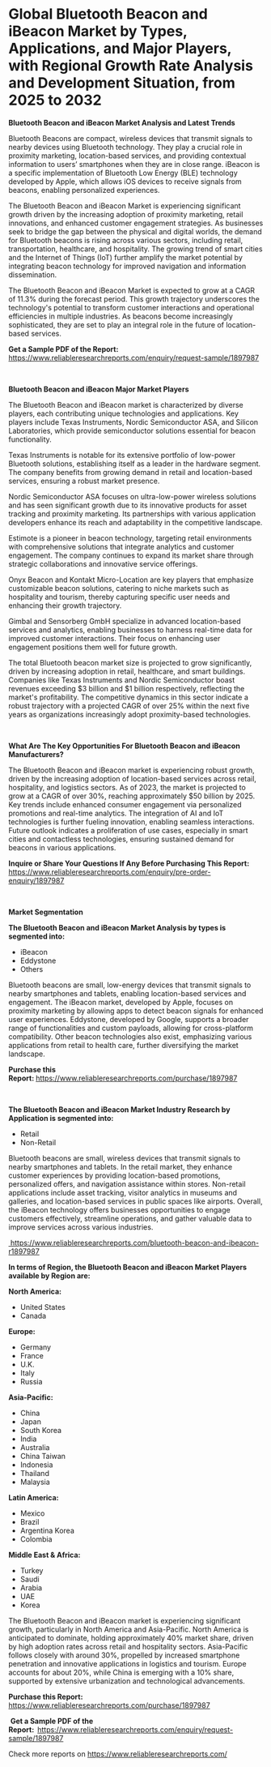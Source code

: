 <p><h1>Global Bluetooth Beacon and iBeacon Market by Types, Applications, and Major Players, with Regional Growth Rate Analysis and Development Situation, from 2025 to 2032</h1></p><p><strong>Bluetooth Beacon and iBeacon Market Analysis and Latest Trends</strong></p>
<p><p>Bluetooth Beacons are compact, wireless devices that transmit signals to nearby devices using Bluetooth technology. They play a crucial role in proximity marketing, location-based services, and providing contextual information to users’ smartphones when they are in close range. iBeacon is a specific implementation of Bluetooth Low Energy (BLE) technology developed by Apple, which allows iOS devices to receive signals from beacons, enabling personalized experiences.</p><p>The Bluetooth Beacon and iBeacon Market is experiencing significant growth driven by the increasing adoption of proximity marketing, retail innovations, and enhanced customer engagement strategies. As businesses seek to bridge the gap between the physical and digital worlds, the demand for Bluetooth beacons is rising across various sectors, including retail, transportation, healthcare, and hospitality. The growing trend of smart cities and the Internet of Things (IoT) further amplify the market potential by integrating beacon technology for improved navigation and information dissemination.</p><p>The Bluetooth Beacon and iBeacon Market is expected to grow at a CAGR of 11.3% during the forecast period. This growth trajectory underscores the technology's potential to transform customer interactions and operational efficiencies in multiple industries. As beacons become increasingly sophisticated, they are set to play an integral role in the future of location-based services.</p></p>
<p><strong>Get a Sample PDF of the Report:&nbsp;</strong> <a href="https://www.reliableresearchreports.com/enquiry/request-sample/1897987?utm_campaign=2244&utm_medium=2&utm_source=Github&utm_content=ia&utm_term=09032025&utm_id=bluetooth-beacon-and-ibeacon">https://www.reliableresearchreports.com/enquiry/request-sample/1897987</a></p>
<p>&nbsp;</p>
<p><strong>Bluetooth Beacon and iBeacon Major Market Players</strong></p>
<p><p>The Bluetooth Beacon and iBeacon market is characterized by diverse players, each contributing unique technologies and applications. Key players include Texas Instruments, Nordic Semiconductor ASA, and Silicon Laboratories, which provide semiconductor solutions essential for beacon functionality.</p><p>Texas Instruments is notable for its extensive portfolio of low-power Bluetooth solutions, establishing itself as a leader in the hardware segment. The company benefits from growing demand in retail and location-based services, ensuring a robust market presence. </p><p>Nordic Semiconductor ASA focuses on ultra-low-power wireless solutions and has seen significant growth due to its innovative products for asset tracking and proximity marketing. Its partnerships with various application developers enhance its reach and adaptability in the competitive landscape.</p><p>Estimote is a pioneer in beacon technology, targeting retail environments with comprehensive solutions that integrate analytics and customer engagement. The company continues to expand its market share through strategic collaborations and innovative service offerings.</p><p>Onyx Beacon and Kontakt Micro-Location are key players that emphasize customizable beacon solutions, catering to niche markets such as hospitality and tourism, thereby capturing specific user needs and enhancing their growth trajectory.</p><p>Gimbal and Sensorberg GmbH specialize in advanced location-based services and analytics, enabling businesses to harness real-time data for improved customer interactions. Their focus on enhancing user engagement positions them well for future growth.</p><p>The total Bluetooth beacon market size is projected to grow significantly, driven by increasing adoption in retail, healthcare, and smart buildings. Companies like Texas Instruments and Nordic Semiconductor boast revenues exceeding $3 billion and $1 billion respectively, reflecting the market's profitability. The competitive dynamics in this sector indicate a robust trajectory with a projected CAGR of over 25% within the next five years as organizations increasingly adopt proximity-based technologies.</p></p>
<p>&nbsp;</p>
<p><strong>What Are The Key Opportunities For Bluetooth Beacon and iBeacon Manufacturers?</strong></p>
<p><p>The Bluetooth Beacon and iBeacon market is experiencing robust growth, driven by the increasing adoption of location-based services across retail, hospitality, and logistics sectors. As of 2023, the market is projected to grow at a CAGR of over 30%, reaching approximately $50 billion by 2025. Key trends include enhanced consumer engagement via personalized promotions and real-time analytics. The integration of AI and IoT technologies is further fueling innovation, enabling seamless interactions. Future outlook indicates a proliferation of use cases, especially in smart cities and contactless technologies, ensuring sustained demand for beacons in various applications.</p></p>
<p><strong>Inquire or Share Your Questions If Any Before Purchasing This Report:</strong> <a href="https://www.reliableresearchreports.com/enquiry/pre-order-enquiry/1897987?utm_campaign=2244&utm_medium=2&utm_source=Github&utm_content=ia&utm_term=09032025&utm_id=bluetooth-beacon-and-ibeacon">https://www.reliableresearchreports.com/enquiry/pre-order-enquiry/1897987</a></p>
<p>&nbsp;</p>
<p><strong>Market Segmentation</strong></p>
<p><strong>The Bluetooth Beacon and iBeacon Market Analysis by types is segmented into:</strong></p>
<p><ul><li>iBeacon</li><li>Eddystone</li><li>Others</li></ul></p>
<p><p>Bluetooth beacons are small, low-energy devices that transmit signals to nearby smartphones and tablets, enabling location-based services and engagement. The iBeacon market, developed by Apple, focuses on proximity marketing by allowing apps to detect beacon signals for enhanced user experiences. Eddystone, developed by Google, supports a broader range of functionalities and custom payloads, allowing for cross-platform compatibility. Other beacon technologies also exist, emphasizing various applications from retail to health care, further diversifying the market landscape.</p></p>
<p><strong>Purchase this Report:&nbsp;</strong><a href="https://www.reliableresearchreports.com/purchase/1897987?utm_campaign=2244&utm_medium=2&utm_source=Github&utm_content=ia&utm_term=09032025&utm_id=bluetooth-beacon-and-ibeacon">https://www.reliableresearchreports.com/purchase/1897987</a></p>
<p>&nbsp;</p>
<p><strong>The Bluetooth Beacon and iBeacon Market Industry Research by Application is segmented into:</strong></p>
<p><ul><li>Retail</li><li>Non-Retail</li></ul></p>
<p><p>Bluetooth beacons are small, wireless devices that transmit signals to nearby smartphones and tablets. In the retail market, they enhance customer experiences by providing location-based promotions, personalized offers, and navigation assistance within stores. Non-retail applications include asset tracking, visitor analytics in museums and galleries, and location-based services in public spaces like airports. Overall, the iBeacon technology offers businesses opportunities to engage customers effectively, streamline operations, and gather valuable data to improve services across various industries.</p></p>
<p><a href="https://www.reliableresearchreports.com/bluetooth-beacon-and-ibeacon-r1897987?utm_campaign=2244&utm_medium=2&utm_source=Github&utm_content=ia&utm_term=09032025&utm_id=bluetooth-beacon-and-ibeacon">&nbsp;https://www.reliableresearchreports.com/bluetooth-beacon-and-ibeacon-r1897987</a></p>
<p><strong>In terms of Region, the Bluetooth Beacon and iBeacon Market Players available by Region are:</strong></p>
<p>
    <p> <strong> North America: </strong>
        <ul>
            <li>United States</li>
            <li>Canada</li>
        </ul>
        </p> 
    <p> <strong> Europe: </strong>
        <ul>
            <li>Germany</li>
            <li>France</li>
            <li>U.K.</li>
            <li>Italy</li>
            <li>Russia</li>
        </ul>
        </p> 
    <p> <strong> Asia-Pacific: </strong>
        <ul>
            <li>China</li>
            <li>Japan</li>
            <li>South Korea</li>
            <li>India</li>
            <li>Australia</li>
            <li>China Taiwan</li>
            <li>Indonesia</li>
            <li>Thailand</li>
            <li>Malaysia</li>
        </ul>
        </p> 
    <p> <strong> Latin America: </strong>
        <ul>
            <li>Mexico</li>
            <li>Brazil</li>
            <li>Argentina Korea</li>
            <li>Colombia</li>
        </ul>
        </p> 
    <p> <strong> Middle East & Africa: </strong>
        <ul>
            <li>Turkey</li>
            <li>Saudi</li>
            <li>Arabia</li>
            <li>UAE</li>
            <li>Korea</li>
        </ul>
    </p>
    </p>
<p><p>The Bluetooth Beacon and iBeacon market is experiencing significant growth, particularly in North America and Asia-Pacific. North America is anticipated to dominate, holding approximately 40% market share, driven by high adoption rates across retail and hospitality sectors. Asia-Pacific follows closely with around 30%, propelled by increased smartphone penetration and innovative applications in logistics and tourism. Europe accounts for about 20%, while China is emerging with a 10% share, supported by extensive urbanization and technological advancements.</p></p>
<p><strong>Purchase this Report: </strong><a href="https://www.reliableresearchreports.com/purchase/1897987?utm_campaign=2244&utm_medium=2&utm_source=Github&utm_content=ia&utm_term=09032025&utm_id=bluetooth-beacon-and-ibeacon">https://www.reliableresearchreports.com/purchase/1897987</a></p>
<p>&nbsp;<strong>Get a Sample PDF of the Report:&nbsp;&nbsp;</strong><a href="https://www.reliableresearchreports.com/enquiry/request-sample/1897987?utm_campaign=2244&utm_medium=2&utm_source=Github&utm_content=ia&utm_term=09032025&utm_id=bluetooth-beacon-and-ibeacon">https://www.reliableresearchreports.com/enquiry/request-sample/1897987</a></p>
<p><strong></strong></p>
<p>Check more reports on <a href="https://www.reliableresearchreports.com/?utm_campaign=2244&utm_medium=2&utm_source=Github&utm_content=ia&utm_term=09032025&utm_id=bluetooth-beacon-and-ibeacon">https://www.reliableresearchreports.com/</a></p>